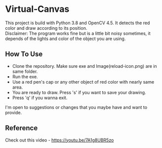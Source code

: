 # Virtual-Canvas
 This project is build with Python 3.8 and OpenCV 4.5. It detects the red color and draw according to its position.  
 Disclaimer: The program works fine but is a little bit noisy sometimes, it depends of the lights and color of the object you are using.

## How To Use 
  * Clone the repository. Make sure exe and Image(reload-icon.png) are in same folder. 
  * Run the exe.
  * Use a red pen's cap or any other object of red color with nearly same area.
  * You are ready to draw. Press 's' if you want to save your drawing.
  * Press 'q' if you wanna exit.

 I'm open to suggestions or changes that you maybe have and want to provide.
 ## Reference
  Check out this video -  https://youtu.be/7A1g8UBR5zo
